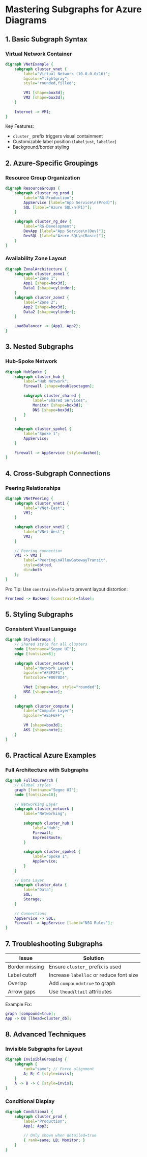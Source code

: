 # Mastering Subgraphs for Azure Diagrams  

## 1. Basic Subgraph Syntax  

### Virtual Network Container  

```dot
digraph VNetExample {
    subgraph cluster_vnet {
        label="Virtual Network (10.0.0.0/16)";
        bgcolor="lightgray";
        style="rounded,filled";
        
        VM1 [shape=box3d];
        VM2 [shape=box3d];
    }
    
    Internet -> VM1;
}
```

Key Features:  

- `cluster_` prefix triggers visual containment  
- Customizable label position (`labeljust`, `labelloc`)  
- Background/border styling  

## 2. Azure-Specific Groupings  

### Resource Group Organization  

```dot
digraph ResourceGroups {
    subgraph cluster_rg_prod {
        label="RG-Production";
        AppService [label="App Service\n(Prod)"];
        SQL [label="Azure SQL\n(P1)"];
    }
    
    subgraph cluster_rg_dev {
        label="RG-Development"; 
        DevApp [label="App Service\n(Dev)"];
        DevSQL [label="Azure SQL\n(Basic)"];
    }
}
```

### Availability Zone Layout  

```dot
digraph ZonalArchitecture {
    subgraph cluster_zone1 {
        label="Zone 1";
        App1 [shape=box3d];
        Data1 [shape=cylinder];
    }
    subgraph cluster_zone2 {
        label="Zone 2";
        App2 [shape=box3d];
        Data2 [shape=cylinder];
    }
    
    LoadBalancer -> {App1, App2};
}
```

## 3. Nested Subgraphs  

### Hub-Spoke Network  

```dot
digraph HubSpoke {
    subgraph cluster_hub {
        label="Hub Network";
        Firewall [shape=doubleoctagon];
        
        subgraph cluster_shared {
            label="Shared Services";
            Monitor [shape=box3d];
            DNS [shape=box3d];
        }
    }
    
    subgraph cluster_spoke1 {
        label="Spoke 1";
        AppService;
    }
    
    Firewall -> AppService [style=dashed];
}
```

## 4. Cross-Subgraph Connections  

### Peering Relationships  

```dot
digraph VNetPeering {
    subgraph cluster_vnet1 {
        label="VNet-East";
        VM1;
    }
    
    subgraph cluster_vnet2 {
        label="VNet-West"; 
        VM2;
    }
    
    // Peering connection
    VM1 -> VM2 [
        label="Peering\nAllowGatewayTransit",
        style=dotted,
        dir=both
    ];
}
```

Pro Tip: Use `constraint=false` to prevent layout distortion:  

```dot
Frontend -> Backend [constraint=false];
```

## 5. Styling Subgraphs  

### Consistent Visual Language  

```dot
digraph StyledGroups {
    // Shared style for all clusters
    node [fontname="Segoe UI"];
    edge [fontsize=8];
    
    subgraph cluster_network {
        label="Network Layer";
        bgcolor="#F3F2F1";
        fontcolor="#0078D4";
        
        VNet [shape=box, style="rounded"];
        NSG [shape=note];
    }
    
    subgraph cluster_compute {
        label="Compute Layer";
        bgcolor="#E5F6FF";
        
        VM [shape=box3d];
        AKS [shape=note];
    }
}
```

## 6. Practical Azure Examples  

### Full Architecture with Subgraphs  

```dot
digraph FullAzureArch {
    // Global styles
    graph [fontname="Segoe UI"];
    node [fontsize=10];
    
    // Networking Layer
    subgraph cluster_network {
        label="Networking";
        
        subgraph cluster_hub {
            label="Hub";
            Firewall;
            ExpressRoute;
        }
        
        subgraph cluster_spoke1 {
            label="Spoke 1";
            AppService;
        }
    }
    
    // Data Layer
    subgraph cluster_data {
        label="Data";
        SQL;
        Storage;
    }
    
    // Connections
    AppService -> SQL;
    Firewall -> AppService [label="NSG Rules"];
}
```

## 7. Troubleshooting Subgraphs  

| Issue | Solution |  
|-------|----------|  
| Border missing | Ensure `cluster_` prefix is used |  
| Label cutoff | Increase `labelloc` or reduce font size |  
| Overlap | Add `compound=true` to graph |  
| Arrow gaps | Use `lhead`/`ltail` attributes |  

Example Fix:  

```dot
graph [compound=true];
App -> DB [lhead=cluster_db];
```

## 8. Advanced Techniques  

### Invisible Subgraphs for Layout  

```dot
digraph InvisibleGrouping {
    subgraph {
        rank="same"; // Force alignment
        A; B; C [style=invis];
    }
    A -> B -> C [style=invis];
}
```

### Conditional Display  

```dot
digraph Conditional {
    subgraph cluster_prod {
        label="Production";
        App1; App2;
        
        // Only shown when detailed=true
        { rank=same; LB; Monitor; }
    }
}
```
